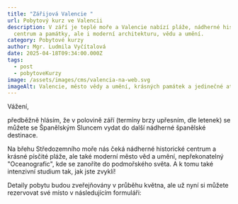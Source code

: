 ```yaml
---
title: "Zářijová Valencie "
url: Pobytový kurz ve Valencii
description: V září je teplé moře a Valencie nabízí pláže, nádherné historické
  centrum a památky, ale i moderní architekturu, vědu a umění.
category: Pobytové kurzy
author: Mgr. Ludmila Vyčítalová
date: 2025-04-18T09:34:00.000Z
tags:
  - post
  - pobytoveKurzy
image: /assets/images/cms/valencia-na-web.svg
imageAlt: Valencie, město vědy a umění, krásných památek a jedinečné atmosféry! ♥️
---
```

Vážení, 

předběžně hlásím, že v polovině září (termíny brzy upřesním, dle letenek) se můžete se Španělským Sluncem vydat do další nádherné španělské destinace. 

Na břehu Středozemního moře nás čeká nádherné historické centrum a krásné písčité pláže, ale také moderní město věd a umění, nepřekonatelný "Oceanografic", kde se zanoříte do podmořského světa. A k tomu také intenzivní studium tak, jak jste zvyklí! 

Detaily pobytu budou zveřejňovány v průběhu května, ale už nyní si můžete rezervovat své místo v následujícím formuláři:  

<script type="text/javascript" src="https://form.fapi.cz/script.php?id=d7501d87-4a8b-4ce7-95a3-42f55162bf19"></script>
